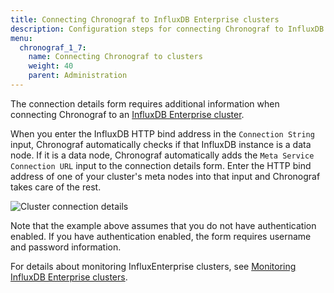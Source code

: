 ```yaml
---
title: Connecting Chronograf to InfluxDB Enterprise clusters
description: Configuration steps for connecting Chronograf to InfluxDB Enterprise clusters and the InfluxData time series platform.
menu:
  chronograf_1_7:
    name: Connecting Chronograf to clusters
    weight: 40
    parent: Administration
---
```


The connection details form requires additional information when connecting Chronograf to an [InfluxDB Enterprise cluster](https://docs.influxdata.com/enterprise_influxdb/latest/).

When you enter the InfluxDB HTTP bind address in the `Connection String` input, Chronograf automatically checks if that InfluxDB instance is a data node.
If it is a data node, Chronograf automatically adds the `Meta Service Connection URL` input to the connection details form.
Enter the HTTP bind address of one of your cluster's meta nodes into that input and Chronograf takes care of the rest.

![Cluster connection details](/img/chronograf/v1.7/faq-cluster-connection.png)

Note that the example above assumes that you do not have authentication enabled.
If you have authentication enabled, the form requires username and password information.

For details about monitoring InfluxEnterprise clusters, see [Monitoring InfluxDB Enterprise clusters](/chronograf/latest/guides/monitoring-influxenterprise-clusters/).
